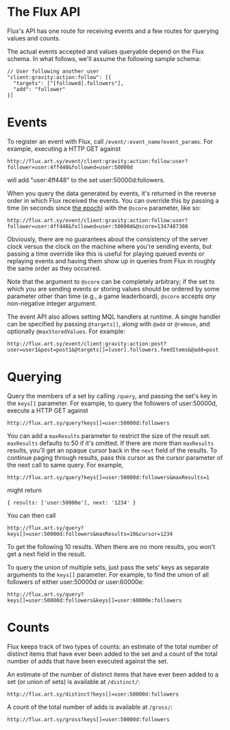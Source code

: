 The Flux API
============

Flux's API has one route for receiving events and a few routes for querying
values and counts.

The actual events accepted and values queryable depend on the Flux schema.
In what follows, we'll assume the following sample schema:

    // User following another user
    "client:gravity:action:follow": [{
      "targets": ["[followed].followers"],
      "add": "follower"
    }]

Events
======

To register an event with Flux, call `/event/:event_name?event_params`. For 
example, executing a HTTP GET against

    http://flux.art.sy/event/client:gravity:action:follow:user?follower=user:4ff448&followed=user:50000d

will add "user:4ff448" to the set user:50000d:followers.

When you query the data generated by events, it's returned in the reverse order in which
Flux received the events. You can override this by passing a time (in seconds since 
[the epoch](http://en.wikipedia.org/wiki/Epoch_\(reference_date\))) with the `@score` parameter, like so:

    http://flux.art.sy/event/client:gravity:action:follow:user?follower=user:4ff448&followed=user:50000d&@score=1347487308

Obviously, there are no guarantees about the consistency of the server clock versus the clock
on the machine where you're sending events, but passing a time override like this is useful for
playing queued events or replaying events and having them show up in queries from Flux in 
roughly the same order as they occurred.

Note that the argument to `@score` can be completely arbitrary; if the set to which you are sending events or storing values should be ordered by some parameter other than time (e.g., a game leaderboard), `@score` accepts *any* non-negative integer argument.

The event API also allows setting MQL handlers at runtime. A single handler can be specified by passing `@targets[]`, along with `@add` or `@remove`, and optionally `@maxStoredValues`. For example:

    http://flux.art.sy/event/client:gravity:action:post?user=user1&post=post1&@targets[]=[user].followers.feedItems&@add=post

Querying
========

Query the members of a set by calling `/query`, and passing the set's key in the `keys[]` parameter. For example, to query the followers of user:50000d, execute a HTTP GET against

    http://flux.art.sy/query?keys[]=user:50000d:followers

You can add a `maxResults` parameter to restrict the size of the result set. `maxResults`
defaults to 50 if it's omitted. If there are more than `maxResults` results, you'll get
an opaque cursor back in the `next` field of the results. To continue paging through
results, pass this cursor as the cursor parameter of the next call to same query. For
example,

    http://flux.art.sy/query?keys[]=user:50000d:followers&maxResults=1

might return

    { results: ['user:50000e'], next: '1234' }

You can then call

    http://flux.art.sy/query?keys[]=user:50000d:followers&maxResults=10&cursor=1234

To get the following 10 results. When there are no more results, you won't get a next
field in the result.

To query the union of multiple sets, just pass the sets' keys as separate arguments to the `keys[]` parameter. For example, to find the union of all followers of either user:50000d or user:60000e:

    http://flux.art.sy/query?keys[]=user:50000d:followers&keys[]=user:60000e:followers

Counts
======

Flux keeps track of two types of counts: an estimate of the total number of 
distinct items that have ever been added to the set and a count of the total 
number of adds that have been executed against the set.

An estimate of the number of distinct items that have ever been added to a set (or union of sets) is
available at `/distinct/`:

    http://flux.art.sy/distinct?keys[]=user:50000d:followers

A count of the total number of adds is available at `/gross/`:

    http://flux.art.sy/gross?keys[]=user:50000d:followers
